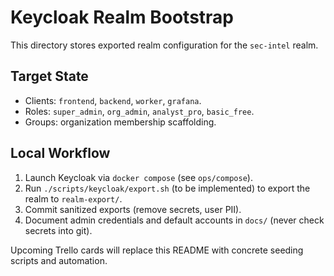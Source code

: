 # Keycloak Realm Bootstrap

This directory stores exported realm configuration for the `sec-intel` realm.

## Target State

- Clients: `frontend`, `backend`, `worker`, `grafana`.
- Roles: `super_admin`, `org_admin`, `analyst_pro`, `basic_free`.
- Groups: organization membership scaffolding.

## Local Workflow

1. Launch Keycloak via `docker compose` (see `ops/compose`).
2. Run `./scripts/keycloak/export.sh` (to be implemented) to export the realm to `realm-export/`.
3. Commit sanitized exports (remove secrets, user PII).
4. Document admin credentials and default accounts in `docs/` (never check secrets into git).

Upcoming Trello cards will replace this README with concrete seeding scripts and automation.

